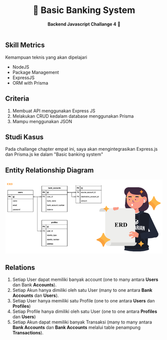 <div align="center">
  <h1>📕 Basic Banking System</h1>
  <strong>Backend Javascript Challange 4</strong> 🥳
</div>
<br>

## Skill Metrics

Kemampuan teknis yang akan dipelajari

- NodeJS
- Package Management
- ExpressJS
- ORM with Prisma

## Criteria

1. Membuat API menggunakan Express JS
2. Melakukan CRUD kedalam database menggunakan Prisma
3. Mampu menggunakan JSON

## Studi Kasus

Pada challange chapter empat ini, saya akan mengintegrasikan Express.js dan Prisma.js ke dalam "Basic banking system"

## Entity Relationship Diagram

<img src="images/erd_challange04.png" >

## Relations

1. Setiap User dapat memiliki banyak account (one to many antara **Users** dan Bank **Accounts**).
2. Setiap Akun hanya dimiliki oleh satu User (many to one antara **Bank Accounts** dan **Users**).
3. Setiap User hanya memiliki satu Profile (one to one antara **Users** dan **Profiles**)
4. Setiap Profile hanya dimiliki oleh satu User (one to one antara **Profiles** dan **Users**)
5. Setiap Akun dapat memiliki banyak Transaksi (many to many antara **Bank Accounts** dan **Bank Accounts** melalui table penampung **Transactions**).
